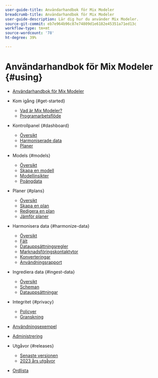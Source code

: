 ```yaml
---
user-guide-title: Användarhandbok för Mix Modeler
breadcrumb-title: Användarhandbok för Mix Modeler
user-guide-description: Lär dig hur du använder Mix Modeler.
source-git-commit: eb7e964b96c87e74809d1e6182e45351a71ed13c
workflow-type: tm+mt
source-wordcount: '78'
ht-degree: 39%

---
```



# Användarhandbok för Mix Modeler {#using}

+ [Användarhandbok för Mix Modeler](overview.md)

+ Kom igång {#get-started}
   + [Vad är Mix Modeler?](get-started/about.md)
   + [Programarbetsflöde](get-started/workflow.md)

+ Kontrollpanel {#dashboard}
   + [Översikt](dashboard/overview.md)
   + [Harmoniserade data](dashboard/harmonized-data.md)
   + [Planer](dashboard/plans.md)

+ Models {#models}
   + [Översikt](models/overview.md)
   + [Skapa en modell](models/create.md)
   + [Modellinsikter](models/insights.md)
   + [Poängdata](models/scoring-data.md)

+ Planer {#plans}
   + [Översikt](plans/overview.md)
   + [Skapa en plan](plans/create.md)
   + [Redigera en plan](plans/edit.md)
   + [Jämför planer](plans/compare.md)

+ Harmonisera data {#harmonize-data}
   + [Översikt](harmonize-data/overview.md)
   + [Fält](harmonize-data/fields.md)
   + [Datauppsättningsregler](harmonize-data/dataset-rules.md)
   + [Marknadsföringskontaktytor](harmonize-data/marketing-touchpoints.md)
   + [Konverteringar](harmonize-data/conversions.md)
   + [Användningsrapport](harmonize-data/usage-report.md)

+ Ingrediera data {#ingest-data}
   + [Översikt](ingest-data/overview.md)
   + [Scheman](ingest-data/schemas.md)
   + [Datauppsättningar](ingest-data/datasets.md)

+ Integritet {#privacy}
   + [Policyer](privacy/policies.md)
   + [Granskning](privacy/audits.md)

+ [Användningsexempel](use-cases.md)

+ [Administrering](administration.md)

+ Utgåvor {#releases}
   + [Senaste versionen](releases/latest.md)
   + [2023 års utgåvor](releases/2023.md)

+ [Ordlista](glossary.md)
